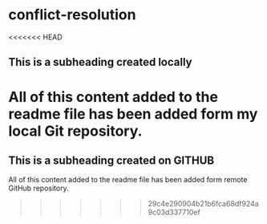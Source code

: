 # conflict-resolution

<<<<<<< HEAD
## This is a subheading created locally

All of this content added to the readme file has been added form my local Git repository.
=======
## This is a subheading created on GITHUB

All of this content added to the readme file has been added form remote GitHub repository.
>>>>>>> 29c4e290904b21b6fca68df924a9c03d337710ef
